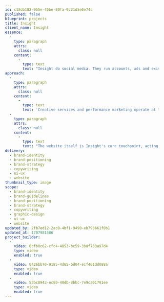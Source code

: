 ```yaml
---
id: c18db182-955e-40be-80fa-9c21d5e0e74c
published: false
blueprint: projects
title: Insight
client_name: Insight
essence:
  -
    type: paragraph
    attrs:
      class: null
    content:
      -
        type: text
        text: "Insight do social media. They run accounts, ads and exist at the forefront of what's ticking on social. It had been 10 years since they started their company and they were in need of a brand and website that reflected their established position in the market, the kudos they'd accumulated, and showed off their growing portfolio of clients."
approach:
  -
    type: paragraph
    attrs:
      class: null
    content:
      -
        type: text
        text: 'Creative services and performance marketing operate at two differing ends of the spectrum. One is a fun, experimental expression, peacocking for attention in the world of scroll, the other is a cold-blooded calculation that needs to remain ruthless and logic-drive to drive success. We crafted a visual narrative that tactically highlights the the interplay between these two domains. Leaning heavily into the visual language of the web, we embedded this directly into the brand. Net result - a visual identity that builds trust and shows off capability at every opportunity. '
  -
    type: paragraph
    attrs:
      class: null
    content:
      -
        type: text
        text: "The website itself is Insight's core touchpoint, acting as a lead convertor. In a fully custom build, we placed a strong UX lens over this one, focusing on conversions as much as storytelling. Subtle behavioural nudges are woven throughout the entire sitemap whilst the animations and copywriting bring attitude aplenty. Have fun exploring this one."
delivery:
  - brand-identity
  - brand-positioning
  - brand-strategy
  - copywriting
  - ui-ux
  - website
thumbnail_type: image
scope:
  - brand-identity
  - brand-guidelines
  - brand-positioning
  - brand-strategy
  - copywriting
  - graphic-design
  - ui-ux
  - website
updated_by: 2fb7ed12-2ac0-4bf1-9490-eb793661f0b1
updated_at: 1707981686
project_builder:
  -
    video: 0cfb0c62-cfc4-4853-bc59-3b0f733a97d4
    type: video
    enabled: true
  -
    video: 0426bb70-9195-4d65-bd04-ecf401dd088a
    type: video
    enabled: true
  -
    video: 53bc8942-ec80-40db-8bbc-7e9ca01791ee
    type: video
    enabled: true
---
```


